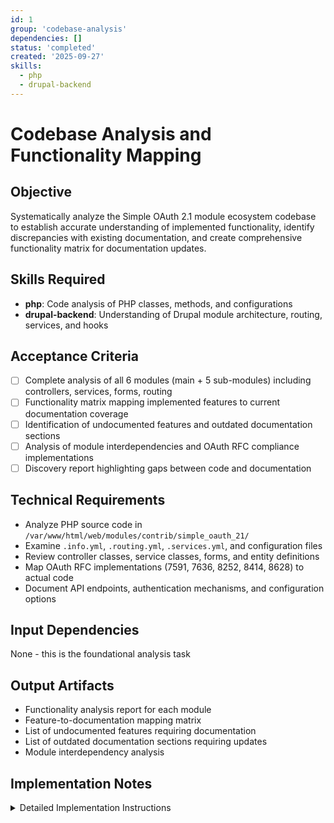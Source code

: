 ```yaml
---
id: 1
group: 'codebase-analysis'
dependencies: []
status: 'completed'
created: '2025-09-27'
skills:
  - php
  - drupal-backend
---
```


# Codebase Analysis and Functionality Mapping

## Objective

Systematically analyze the Simple OAuth 2.1 module ecosystem codebase to establish accurate understanding of implemented functionality, identify discrepancies with existing documentation, and create comprehensive functionality matrix for documentation updates.

## Skills Required

- **php**: Code analysis of PHP classes, methods, and configurations
- **drupal-backend**: Understanding of Drupal module architecture, routing, services, and hooks

## Acceptance Criteria

- [ ] Complete analysis of all 6 modules (main + 5 sub-modules) including controllers, services, forms, routing
- [ ] Functionality matrix mapping implemented features to current documentation coverage
- [ ] Identification of undocumented features and outdated documentation sections
- [ ] Analysis of module interdependencies and OAuth RFC compliance implementations
- [ ] Discovery report highlighting gaps between code and documentation

## Technical Requirements

- Analyze PHP source code in `/var/www/html/web/modules/contrib/simple_oauth_21/`
- Examine `.info.yml`, `.routing.yml`, `.services.yml`, and configuration files
- Review controller classes, service classes, forms, and entity definitions
- Map OAuth RFC implementations (7591, 7636, 8252, 8414, 8628) to actual code
- Document API endpoints, authentication mechanisms, and configuration options

## Input Dependencies

None - this is the foundational analysis task

## Output Artifacts

- Functionality analysis report for each module
- Feature-to-documentation mapping matrix
- List of undocumented features requiring documentation
- List of outdated documentation sections requiring updates
- Module interdependency analysis

## Implementation Notes

<details>
<summary>Detailed Implementation Instructions</summary>

**Analysis Structure:**

1. **Main Module Analysis**: Start with `/var/www/html/web/modules/contrib/simple_oauth_21/`
   - Examine `simple_oauth_21.info.yml` for module dependencies and metadata
   - Review `simple_oauth_21.routing.yml` for available routes
   - Analyze `src/` directory for controllers and services
   - Document compliance dashboard functionality

2. **Sub-module Analysis**: For each of the 5 sub-modules:
   - **simple_oauth_pkce**: RFC 7636 PKCE implementation
   - **simple_oauth_native_apps**: RFC 8252 native app security
   - **simple_oauth_server_metadata**: RFC 8414 server discovery
   - **simple_oauth_client_registration**: RFC 7591 dynamic client registration
   - **simple_oauth_device_flow**: RFC 8628 device authorization grant

3. **For Each Module**:
   - Catalog all public API endpoints from routing files
   - Document service classes and their public methods
   - Identify configuration forms and available settings
   - Map OAuth RFC requirements to actual implementations
   - Note any advanced features (validation, event subscribers, etc.)

4. **Documentation Comparison**:
   - Compare findings against existing README files
   - Identify features mentioned in docs but not implemented
   - Identify implemented features not mentioned in docs
   - Note version/accuracy discrepancies

**Expected Output Format:**
Create structured analysis for each module with:

- Feature inventory (endpoints, services, configurations)
- RFC compliance mapping
- Documentation gaps (missing/outdated content)
- Implementation notes (complex features, dependencies)

</details>
